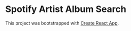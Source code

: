 # Spotify Artist Album Search

This project was bootstrapped with [Create React App](https://github.com/facebook/create-react-app).
